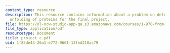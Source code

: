 ```yaml
---
content_type: resource
description: This resource contains information about a problem on deformation and
  unfolding of proteins for the final project.
file: https://ol-ocw-studio-app-qa.s3.amazonaws.com/courses/1-978-from-nano-to-macro-introduction-to-atomistic-modeling-techniques-january-iap-2007/1f85de4326a1e772966113fed218ac79_project_c.pdf
file_type: application/pdf
resourcetype: Document
title: project_c.pdf
uid: 1f85de43-26a1-e772-9661-13fed218ac79
---
```


